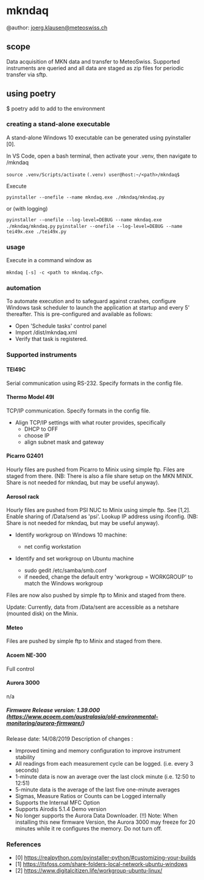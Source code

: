 # mkndaq

@author: joerg.klausen@meteoswiss.ch

## scope
Data acquisition of MKN data and transfer to MeteoSwiss. Supported instruments are queried and all data are staged as
zip files for periodic transfer via sftp.

## using poetry
$ poetry add <package> to add to the environment

### creating a stand-alone executable
A stand-alone Windows 10 executable can be generated using pyinstaller [0].

In VS Code, open a bash terminal, then activate your .venv, then navigate to /mkndaq

``source .venv/Scripts/activate``
``(.venv) user@host:~/<path>/mkndaq$``

Execute

``pyinstaller --onefile --name mkndaq.exe ./mkndaq/mkndaq.py``

or (with logging)

``pyinstaller --onefile --log-level=DEBUG --name mkndaq.exe ./mkndaq/mkndaq.py``
``pyinstaller --onefile --log-level=DEBUG --name tei49x.exe ./tei49x.py``

### usage
Execute in a command window as

``mkndaq [-s] -c <path to mkndaq.cfg>``.

### automation
To automate execution and to safeguard against crashes, configure Windows task scheduler to launch the application at
startup and every 5' thereafter. This is pre-configured and available as follows:
- Open 'Schedule tasks' control panel
- Import /dist/mkndaq.xml
- Verify that task is registered.

### Supported instruments
#### TEI49C
Serial communication using RS-232. Specify formats in
the config file.

#### Thermo Model 49I
TCP/IP communication. Specify formats in the config file.
- Align TCP/IP settings with what router provides, specifically
    - DHCP to OFF
	- choose IP
	- align subnet mask and gateway

#### Picarro G2401
Hourly files are pushed from Picarro to Minix using simple ftp. Files are staged from there.
(NB: There is also a file share setup on the MKN MINIX. Share is not needed for mkndaq, but may be useful anyway).

#### Aerosol rack
Hourly files are pushed from PSI NUC to Minix using simple ftp.
See [1,2]. Enable sharing of /Data/send as 'psi'. Lookup IP address using ifconfig. (NB: Share is not needed for mkndaq, but may be useful anyway).

- Identify workgroup on Windows 10 machine:
    - net config workstation

- Identify and set workgroup on Ubuntu machine
    - sudo gedit /etc/samba/smb.conf
    - if needed, change the default entry 'workgroup = WORKGROUP' to match the Windows workgroup

Files are now also pushed by simple ftp to Minix and staged from there.

Update: Currently, data from /Data/sent are accessible as a netshare (mounted disk) on the Minix.

#### Meteo
Files are pushed by simple ftp to Minix and staged from there.

#### Acoem NE-300
Full control

#### Aurora 3000
n/a

##### Firmware Release version: 1.39.000 (https://www.acoem.com/australasia/old-environmental-monitoring/aurora-firmware/)
Release date: 14/08/2019
Description of changes :
- Improved timing and memory configuration to improve instrument stability
- All readings from each measurement cycle can be logged. (i.e. every 3 seconds)
- 1-minute data is now an average over the last clock minute (i.e. 12:50 to 12:51)
- 5-minute data is the average of the last five one-minute averages
- Sigmas, Measure Ratios or Counts can be Logged internally
- Supports the Internal MFC Option
- Supports Airodis 5.1.4 Demo version
- No longer supports the Aurora Data Downloader. (!!)
Note: When installing this new firmware Version, the Aurora 3000 may freeze for 20 minutes while it re configures the memory. Do not turn off.


### References
- [0] https://realpython.com/pyinstaller-python/#customizing-your-builds
- [1] https://itsfoss.com/share-folders-local-network-ubuntu-windows
- [2] https://www.digitalcitizen.life/workgroup-ubuntu-linux/
